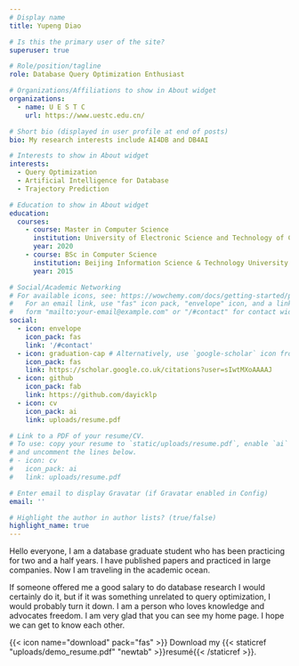 ```yaml
---
# Display name
title: Yupeng Diao

# Is this the primary user of the site?
superuser: true

# Role/position/tagline
role: Database Query Optimization Enthusiast

# Organizations/Affiliations to show in About widget
organizations:
  - name: U E S T C
    url: https://www.uestc.edu.cn/

# Short bio (displayed in user profile at end of posts)
bio: My research interests include AI4DB and DB4AI

# Interests to show in About widget
interests:
  - Query Optimization
  - Artificial Intelligence for Database
  - Trajectory Prediction

# Education to show in About widget
education:
  courses:
    - course: Master in Computer Science
      institution: University of Electronic Science and Technology of China
      year: 2020
    - course: BSc in Computer Science
      institution: Beijing Information Science & Technology University
      year: 2015

# Social/Academic Networking
# For available icons, see: https://wowchemy.com/docs/getting-started/page-builder/#icons
#   For an email link, use "fas" icon pack, "envelope" icon, and a link in the
#   form "mailto:your-email@example.com" or "/#contact" for contact widget.
social:
  - icon: envelope
    icon_pack: fas
    link: '/#contact'
  - icon: graduation-cap # Alternatively, use `google-scholar` icon from `ai` icon pack
    icon_pack: fas
    link: https://scholar.google.co.uk/citations?user=sIwtMXoAAAAJ
  - icon: github
    icon_pack: fab
    link: https://github.com/dayicklp
  - icon: cv
    icon_pack: ai
    link: uploads/resume.pdf

# Link to a PDF of your resume/CV.
# To use: copy your resume to `static/uploads/resume.pdf`, enable `ai` icons in `params.toml`,
# and uncomment the lines below.
# - icon: cv
#   icon_pack: ai
#   link: uploads/resume.pdf

# Enter email to display Gravatar (if Gravatar enabled in Config)
email: ''

# Highlight the author in author lists? (true/false)
highlight_name: true
---
```


Hello everyone, I am a database graduate student who has been practicing for two and a half years. I have published papers and practiced in large companies. Now I am traveling in the academic ocean.

If someone offered me a good salary to do database research I would certainly do it, but if it was something unrelated to query optimization, I would probably turn it down. I am a person who loves knowledge and advocates freedom. I am very glad that you can see my home page. I hope we can get to know each other.

{{< icon name="download" pack="fas" >}} Download my {{< staticref "uploads/demo_resume.pdf" "newtab" >}}resumé{{< /staticref >}}.
